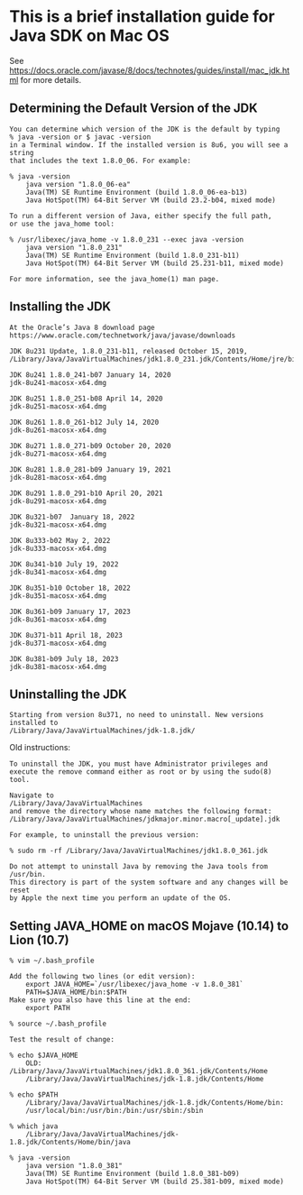 This is a brief installation guide for Java SDK on Mac OS
=========================================================

See
https://docs.oracle.com/javase/8/docs/technotes/guides/install/mac_jdk.html
for more details.


Determining the Default Version of the JDK
------------------------------------------

    You can determine which version of the JDK is the default by typing
    % java -version or $ javac -version
    in a Terminal window. If the installed version is 8u6, you will see a string
    that includes the text 1.8.0_06. For example:

    % java -version
        java version "1.8.0_06-ea"
        Java(TM) SE Runtime Environment (build 1.8.0_06-ea-b13)
        Java HotSpot(TM) 64-Bit Server VM (build 23.2-b04, mixed mode)

    To run a different version of Java, either specify the full path, 
    or use the java_home tool:

    % /usr/libexec/java_home -v 1.8.0_231 --exec java -version
        java version "1.8.0_231"
        Java(TM) SE Runtime Environment (build 1.8.0_231-b11)
        Java HotSpot(TM) 64-Bit Server VM (build 25.231-b11, mixed mode)

    For more information, see the java_home(1) man page.

Installing the JDK
------------------

    At the Oracle’s Java 8 download page
    https://www.oracle.com/technetwork/java/javase/downloads

    JDK 8u231 Update, 1.8.0_231-b11, released October 15, 2019,
    /Library/Java/JavaVirtualMachines/jdk1.8.0_231.jdk/Contents/Home/jre/bin/java

    JDK 8u241 1.8.0_241-b07 January 14, 2020
    jdk-8u241-macosx-x64.dmg

    JDK 8u251 1.8.0_251-b08 April 14, 2020
    jdk-8u251-macosx-x64.dmg
    
    JDK 8u261 1.8.0_261-b12 July 14, 2020
    jdk-8u261-macosx-x64.dmg
    
    JDK 8u271 1.8.0_271-b09 October 20, 2020
    jdk-8u271-macosx-x64.dmg
    
    JDK 8u281 1.8.0_281-b09 January 19, 2021
    jdk-8u281-macosx-x64.dmg
    
    JDK 8u291 1.8.0_291-b10 April 20, 2021
    jdk-8u291-macosx-x64.dmg
    
    JDK 8u321-b07  January 18, 2022
    jdk-8u321-macosx-x64.dmg
    
    JDK 8u333-b02 May 2, 2022
    jdk-8u333-macosx-x64.dmg
    
    JDK 8u341-b10 July 19, 2022
    jdk-8u341-macosx-x64.dmg
    
    JDK 8u351-b10 October 18, 2022
    jdk-8u351-macosx-x64.dmg
    
    JDK 8u361-b09 January 17, 2023
    jdk-8u361-macosx-x64.dmg
    
    JDK 8u371-b11 April 18, 2023
    jdk-8u371-macosx-x64.dmg
    
    JDK 8u381-b09 July 18, 2023
    jdk-8u381-macosx-x64.dmg

Uninstalling the JDK
--------------------

    Starting from version 8u371, no need to uninstall. New versions installed to
    /Library/Java/JavaVirtualMachines/jdk-1.8.jdk/

Old instructions:

    To uninstall the JDK, you must have Administrator privileges and 
    execute the remove command either as root or by using the sudo(8) tool.

    Navigate to
    /Library/Java/JavaVirtualMachines
    and remove the directory whose name matches the following format:
    /Library/Java/JavaVirtualMachines/jdkmajor.minor.macro[_update].jdk

    For example, to uninstall the previous version:

    % sudo rm -rf /Library/Java/JavaVirtualMachines/jdk1.8.0_361.jdk

    Do not attempt to uninstall Java by removing the Java tools from /usr/bin.
    This directory is part of the system software and any changes will be reset
    by Apple the next time you perform an update of the OS.

Setting JAVA_HOME on macOS Mojave (10.14) to Lion (10.7)
--------------------------------------------------------

    % vim ~/.bash_profile

    Add the following two lines (or edit version):
        export JAVA_HOME=`/usr/libexec/java_home -v 1.8.0_381`
        PATH=$JAVA_HOME/bin:$PATH
    Make sure you also have this line at the end:
        export PATH

    % source ~/.bash_profile

    Test the result of change:

    % echo $JAVA_HOME
        OLD: /Library/Java/JavaVirtualMachines/jdk1.8.0_361.jdk/Contents/Home
        /Library/Java/JavaVirtualMachines/jdk-1.8.jdk/Contents/Home

    % echo $PATH
        /Library/Java/JavaVirtualMachines/jdk-1.8.jdk/Contents/Home/bin:
        /usr/local/bin:/usr/bin:/bin:/usr/sbin:/sbin

    % which java
        /Library/Java/JavaVirtualMachines/jdk-1.8.jdk/Contents/Home/bin/java

    % java -version
        java version "1.8.0_381"
        Java(TM) SE Runtime Environment (build 1.8.0_381-b09)
        Java HotSpot(TM) 64-Bit Server VM (build 25.381-b09, mixed mode)

